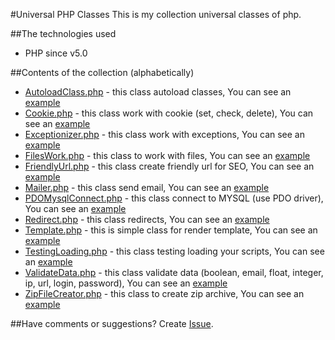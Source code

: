 #Universal PHP Classes
This is my collection universal classes of php.

##The technologies used
* PHP since v5.0

##Contents of the collection (alphabetically)
* [AutoloadClass.php](https://github.com/Nytla/Universal-PHP-Classes/blob/master/classes/AutoloadClass.php) - this class autoload classes, You can see an [example](https://github.com/Nytla/Universal-PHP-Classes/blob/master/examples/AutoloadClass_example.php)
* [Cookie.php](https://github.com/Nytla/Universal-PHP-Classes/blob/master/classes/Cookie.php) - this class work with cookie (set, check, delete), You can see an [example](https://github.com/Nytla/Universal-PHP-Classes/blob/master/examples/Cookie_example.php)
* [Exceptionizer.php](https://github.com/Nytla/Universal-PHP-Classes/blob/master/classes/Exceptionizer.php) - this class work with exceptions, You can see an [example](https://github.com/Nytla/Universal-PHP-Classes/blob/master/examples/Exceptionizer_example.php)
* [FilesWork.php](https://github.com/Nytla/Universal-PHP-Classes/blob/master/classes/FilesWork.php) - this class to work with files, You can see an [example](https://github.com/Nytla/Universal-PHP-Classes/blob/master/examples/FilesWork_example.php)
* [FriendlyUrl.php](https://github.com/Nytla/Universal-PHP-Classes/blob/master/classes/FriendlyUrl.php) - this class create friendly url for SEO, You can see an [example](https://github.com/Nytla/Universal-PHP-Classes/blob/master/examples/FriendlyUrl_example.php)
* [Mailer.php](https://github.com/Nytla/Universal-PHP-Classes/blob/master/classes/Mailer.php) - this class send email, You can see an [example](https://github.com/Nytla/Universal-PHP-Classes/blob/master/examples/Mailer_example.php)
* [PDOMysqlConnect.php](https://github.com/Nytla/Universal-PHP-Classes/blob/master/classes/PDOMysqlConnect.php) - this class connect to MYSQL (use PDO driver), You can see an [example](https://github.com/Nytla/Universal-PHP-Classes/blob/master/examples/PDOMysqlConnect_example.php)
* [Redirect.php](https://github.com/Nytla/Universal-PHP-Classes/blob/master/classes/Redirect.php) - this class redirects, You can see an [example](https://github.com/Nytla/Universal-PHP-Classes/blob/master/examples/Redirect_example.php)
* [Template.php](https://github.com/Nytla/Universal-PHP-Classes/blob/master/classes/Template.php) - this is simple class for render template, You can see an [example](https://github.com/Nytla/Universal-PHP-Classes/blob/master/examples/Template_example.php)
* [TestingLoading.php](https://github.com/Nytla/Universal-PHP-Classes/blob/master/classes/TestingLoading.php) - this class testing loading your scripts, You can see an [example](https://github.com/Nytla/Universal-PHP-Classes/blob/master/examples/TestingLoading_example.php)
* [ValidateData.php](https://github.com/Nytla/Universal-PHP-Classes/blob/master/classes/ValidateData.php) - this class validate data (boolean, email, float, integer, ip, url, login, password), You can see an [example](https://github.com/Nytla/Universal-PHP-Classes/blob/master/examples/ValidateData_example.php)
* [ZipFileCreator.php](https://github.com/Nytla/Universal-PHP-Classes/blob/master/classes/ZipFileCreator.php) - this class to create zip archive, You can see an [example](https://github.com/Nytla/Universal-PHP-Classes/blob/master/examples/ZipFileCreator_example.php)

##Have comments or suggestions?
Create [Issue](https://github.com/Nytla/Universal-PHP-Classes/issues).
